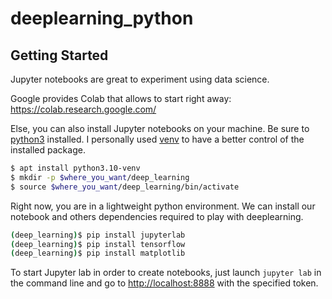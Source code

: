 # deeplearning_python

## Getting Started  
Jupyter notebooks are great to experiment using data science.

Google provides Colab that allows to start right away: https://colab.research.google.com/

Else, you can also install Jupyter notebooks on your machine. Be sure to [python3](https://www.python.org/) installed.
I personally used [venv](https://docs.python.org/3/library/venv.html) to have a better control of the installed package.

```bash
$ apt install python3.10-venv
$ mkdir -p $where_you_want/deep_learning
$ source $where_you_want/deep_learning/bin/activate
```

Right now, you are in a lightweight python environment. We can install our notebook and others dependencies required to play with deeplearning.

```bash
(deep_learning)$ pip install jupyterlab
(deep_learning)$ pip install tensorflow
(deep_learning)$ pip install matplotlib
```

To start Jupyter lab in order to create notebooks, just launch `jupyter lab` in the command line and go to [http://localhost:8888](http://localhost:8888/lab/) with the specified token.
